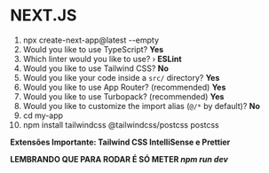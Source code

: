 # NEXT.JS

1. npx create-next-app@latest --empty
2. Would you like to use TypeScript? **Yes**
3. Which linter would you like to use? › **ESLint**
4. Would you like to use Tailwind CSS? **No**
5. Would you like your code inside a `src/` directory? **Yes**
6. Would you like to use App Router? (recommended) **Yes**
7. Would you like to use Turbopack? (recommended) **Yes**
8. Would you like to customize the import alias (`@/*` by default)? **No**
9. cd my-app
10. npm install tailwindcss @tailwindcss/postcss postcss


**Extensões Importante: Tailwind CSS IntelliSense e Prettier**

**LEMBRANDO QUE PARA RODAR É SÓ METER _npm run dev_**